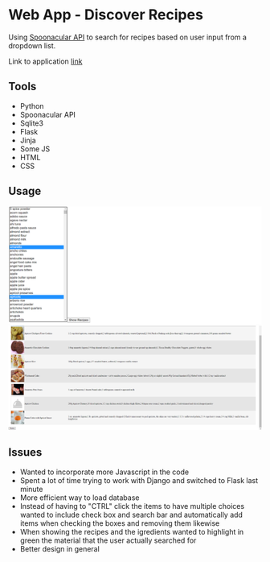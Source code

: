 # Web App - Discover Recipes

Using [Spoonacular API](https://spoonacular.com/) to search for recipes based on user input from a dropdown list.

Link to application [link](https://discover-recipes.herokuapp.com/)

## Tools

- Python
- Spoonacular API
- Sqlite3
- Flask
- Jinja
- Some JS
- HTML
- CSS

## Usage

![Image1](./images/home.png)
![Image2](./images/results.png)

## Issues

- Wanted to incorporate more Javascript in the code
- Spent a lot of time trying to work with Django and switched to Flask last minute
- More efficient way to load database
- Instead of having to "CTRL" click the items to have multiple choices wanted to include check box and search bar and automatically add items when checking the boxes and removing them likewise
- When showing the recipes and the igredients wanted to highlight in green the material that the user actually searched for 
- Better design in general
